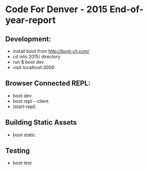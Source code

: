 # Code For Denver - 2015 End-of-year-report

## Development:

- install boot from http://boot-clj.com/
- cd into 2015/ directory
- run $ boot dev
- visit localhost:3000

## Browser Connected REPL:

- boot dev
- boot repl --client
- (start-repl)

## Building Static Assets

- boot static

## Testing

- boot test
